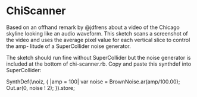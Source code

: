 ChiScanner
===

Based on an offhand remark by @jdfrens about a video of the Chicago skyline
looking like an audio waveform. This sketch scans a screenshot of the video
and uses the average pixel value for each vertical slice to control the amp-
litude of a SuperCollider noise generator.

The sketch should run fine without SuperCollider but the noise generator is
included at the bottom of chi-scanner.rb. Copy and paste this synthdef into 
SuperCollider:

  SynthDef(\noiz, { |amp = 100|
    var noise = BrownNoise.ar(amp/100.00);
    Out.ar(0, noise ! 2);
  }).store;


